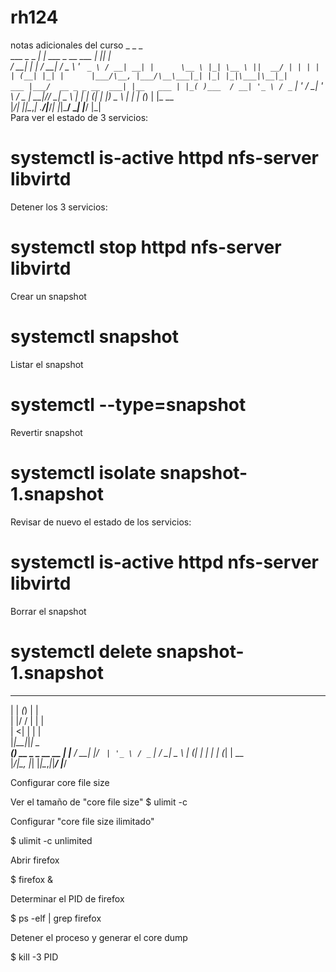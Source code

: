 # rh124
notas adicionales del curso
                _                      _   _      
  ___ _   _ ___| |_ ___ _ __ ___   ___| |_| |     
 / __| | | / __| __/ _ \ '_ ` _ \ / __| __| |     
 \__ \ |_| \__ \ ||  __/ | | | | | (__| |_| |     
 |___/\__, |___/\__\___|_| |_| |_|\___|\__|_|     
  ___ |___/  __ _ _ __  ___| |__   ___ | |_( )___ 
 / __| '_ \ / _` | '_ \/ __| '_ \ / _ \| __|// __|
 \__ \ | | | (_| | |_) \__ \ | | | (_) | |_  \__ \
 |___/_| |_|\__,_| .__/|___/_| |_|\___/ \__| |___/
                 |_|                              
Para ver el estado de 3 servicios:

# systemctl is-active httpd nfs-server libvirtd

Detener los 3 servicios:

# systemctl stop httpd nfs-server libvirtd

Crear un snapshot

# systemctl snapshot

Listar el snapshot

# systemctl --type=snapshot

Revertir snapshot

# systemctl isolate snapshot-1.snapshot

Revisar de nuevo el estado de los servicios:

# systemctl is-active httpd nfs-server libvirtd

Borrar el snapshot

# systemctl delete snapshot-1.snapshot

  _    _ _ _                    
 | | _(_) | |                   
 | |/ / | | |                   
 |   <| | | |                   
 |_|\_\_|_|_|             _     
  ___(_) __ _ _ __   __ _| |___ 
 / __| |/ _` | '_ \ / _` | / __|
 \__ \ | (_| | | | | (_| | \__ \
 |___/_|\__, |_| |_|\__,_|_|___/
        |___/                   

Configurar core file size

Ver el tamaño de "core file size"
$ ulimit -c 

Configurar "core file size ilimitado"

$ ulimit -c unlimited

Abrir firefox

$ firefox &

Determinar el PID de firefox

$ ps -elf | grep firefox

Detener el proceso y generar el core dump

$ kill -3 PID





